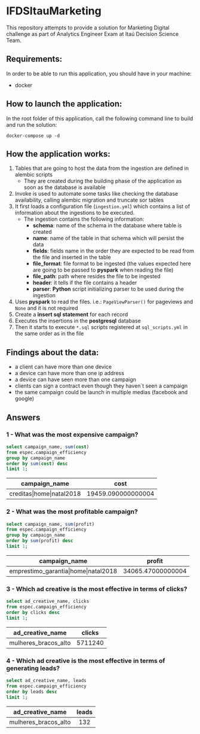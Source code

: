 # IFDSItauMarketing
This repository attempts to provide a solution for Marketing Digital challenge as part 
of Analytics Engineer Exam at Itaú Decision Science Team.

## Requirements:

In order to be able to run this application, you should have in your machine:

* docker

## How to launch the application:

In the root folder of this application, call the following command line to build and run the solution:

````shell
docker-compose up -d
````

## How the application works:

1. Tables that are going to host the data from the ingestion are defined in alembic scripts
   * They are created during the building phase of the application as soon as the database is available
2. Invoke is used to automate some tasks like checking the database availability, calling alembic migration 
   and truncate sor tables
3. It first loads a configuration file (`ingestion.yml`) which contains a list of information 
   about the ingestions to be executed.
   * The ingestion contains the following information:
     * **schema**: name of the schema in the database where table is created
     * **name**: name of the table in that schema which will persist the data
     * **fields**: fields name in the order they are expected to be read from the file and inserted in the table
     * **file_format**: file format to be ingested (the values expected here are going to be 
       passed to **pyspark** when reading the file)
     * **file_path**: path where resides the file to be ingested
     * **header**: it tells if the file contains a header
     * **parser**: **Python** script initializing parser to be used during the ingestion
4. Uses **pyspark** to read the files. i.e.: `PageViewParser()` for pageviews and `None` and it is not required
5. Create a **insert sql statement** for each record
6. Executes the insertions in the **postgresql** database
7. Then it starts to execute `*.sql` scripts registered at `sql_scripts.yml` in the same order as in the file


## Findings about the data:

* a client can have more than one device
* a device can have more than one ip address
* a device can have seen more than one campaign
* clients can sign a contract even though they haven`t seen a campaign
* the same campaign could be launch in multiple medias (facebook and google)

## Answers

### 1 - What was the most expensive campaign?
````sql
select campaign_name, sum(cost)
from espec.campaign_efficiency
group by campaign_name
order by sum(cost) desc
limit 1;
````
| campaign_name | cost |
| ------------- |:-------------:|
| creditas&#124;home&#124;natal2018 | 19459.090000000004 |


### 2 - What was the most profitable campaign?
````sql
select campaign_name, sum(profit)
from espec.campaign_efficiency
group by campaign_name
order by sum(profit) desc
limit 1;
````
| campaign_name | profit |
| ------------- |:-------------:|
| emprestimo_garantia&#124;home&#124;natal2018 | 34065.47000000004 |


### 3 - Which ad creative is the most effective in terms of clicks?
````sql
select ad_creative_name, clicks
from espec.campaign_efficiency
order by clicks desc
limit 1;
````
| ad_creative_name | clicks |
| ------------- |:-------------:|
| mulheres_bracos_alto | 5711240 |


### 4 - Which ad creative is the most effective in terms of generating leads?
````sql
select ad_creative_name, leads
from espec.campaign_efficiency
order by leads desc
limit 1;
````
| ad_creative_name | leads |
| ------------- |:-------------:|
| mulheres_bracos_alto | 132 |

